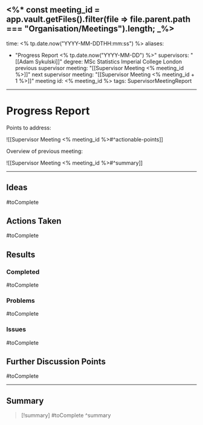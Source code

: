 <%*
const meeting_id = app.vault.getFiles().filter(file => file.parent.path === "Organisation/Meetings").length;
_%>
---
time: <% tp.date.now("YYYY-MM-DDTHH:mm:ss") %>
aliases: 
  - "Progress Report <% tp.date.now("YYYY-MM-DD") %>"
supervisors: "[[Adam Sykulski]]"
degree: MSc Statistics Imperial College London
previous supervisor meeting: "[[Supervisor Meeting <% meeting_id %>]]"
next supervisor meeting: "[[Supervisor Meeting <% meeting_id + 1 %>]]"
meeting id: <% meeting_id %>
tags: SupervisorMeetingReport
---
# Progress Report

Points to address:

![[Supervisor Meeting <% meeting_id %>#^actionable-points]]

Overview of previous meeting:

![[Supervisor Meeting <% meeting_id %>#^summary]]

---
## Ideas

#toComplete

## Actions Taken

#toComplete

## Results

### Completed

#toComplete

### Problems

#toComplete

### Issues

#toComplete

## Further Discussion Points 

#toComplete

---

## Summary

> [!summary]
> #toComplete
^summary
